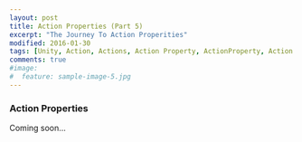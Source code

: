 ```yaml
---
layout: post
title: Action Properties (Part 5)
excerpt: "The Journey To Action Properities"
modified: 2016-01-30
tags: [Unity, Action, Actions, Action Property, ActionProperty, Action Properties, ActionProperties, Programming, Tips]
comments: true
#image:
#  feature: sample-image-5.jpg
---
```


### Action Properties ###

Coming soon...
